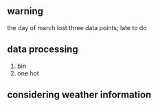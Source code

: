 ## warning
the day of march lost three data points;
late to do 

## data processing
1. bin
2. one hot

## considering weather information
